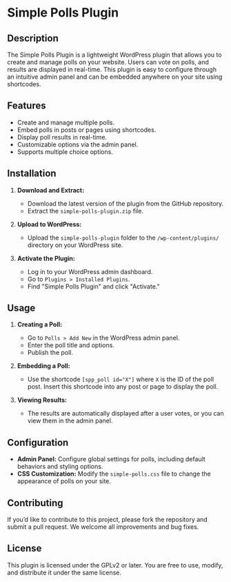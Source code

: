 # Simple Polls Plugin

## Description
The Simple Polls Plugin is a lightweight WordPress plugin that allows you to create and manage polls on your website. Users can vote on polls, and results are displayed in real-time. This plugin is easy to configure through an intuitive admin panel and can be embedded anywhere on your site using shortcodes.

## Features
- Create and manage multiple polls.
- Embed polls in posts or pages using shortcodes.
- Display poll results in real-time.
- Customizable options via the admin panel.
- Supports multiple choice options.

## Installation
1. **Download and Extract:**
   - Download the latest version of the plugin from the GitHub repository.
   - Extract the `simple-polls-plugin.zip` file.

2. **Upload to WordPress:**
   - Upload the `simple-polls-plugin` folder to the `/wp-content/plugins/` directory on your WordPress site.

3. **Activate the Plugin:**
   - Log in to your WordPress admin dashboard.
   - Go to `Plugins > Installed Plugins`.
   - Find "Simple Polls Plugin" and click "Activate."

## Usage
1. **Creating a Poll:**
   - Go to `Polls > Add New` in the WordPress admin panel.
   - Enter the poll title and options.
   - Publish the poll.

2. **Embedding a Poll:**
   - Use the shortcode `[spp_poll id="X"]` where `X` is the ID of the poll post. Insert this shortcode into any post or page to display the poll.

3. **Viewing Results:**
   - The results are automatically displayed after a user votes, or you can view them in the admin panel.

## Configuration
- **Admin Panel:** Configure global settings for polls, including default behaviors and styling options.
- **CSS Customization:** Modify the `simple-polls.css` file to change the appearance of polls on your site.

## Contributing
If you’d like to contribute to this project, please fork the repository and submit a pull request. We welcome all improvements and bug fixes.

## License
This plugin is licensed under the GPLv2 or later. You are free to use, modify, and distribute it under the same license.
